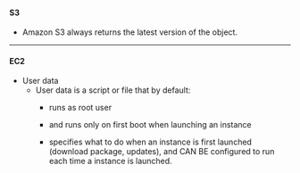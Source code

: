 #### **S3**
- Amazon S3 always returns the latest version of the object.

---
#### **EC2**
- User data
	- User data is a script or file that by default:
		- runs as root user
		- and runs only on first boot when launching an instance


		- specifies what to do when an instance is first launched (download package, updates), and CAN BE configured to run each time a instance is launched.
